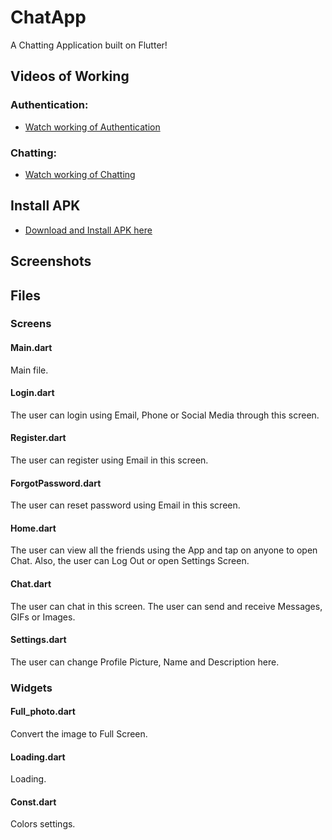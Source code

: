# ChatApp

A Chatting Application built on Flutter!

## Videos of Working

### Authentication:

- [Watch working of Authentication](https://flutter.dev/docs/get-started/codelab)

### Chatting:

- [Watch working of Chatting](https://flutter.dev/docs/cookbook)

## Install APK

- [Download and Install APK here](https://flutter.dev/docs/get-started/codelab)

## Screenshots

## Files

### Screens

#### Main.dart
Main file.

#### Login.dart
The user can login using Email, Phone or Social Media through this screen.

#### Register.dart
The user can register using Email in this screen.

#### ForgotPassword.dart
The user can reset password using Email in this screen.

#### Home.dart
The user can view all the friends using the App and tap on anyone to open Chat. Also, the user can Log Out or open Settings Screen.

#### Chat.dart
The user can chat in this screen. The user can send and receive Messages, GIFs or Images.

#### Settings.dart
The user can change Profile Picture, Name and Description here.

### Widgets

#### Full_photo.dart
Convert the image to Full Screen.

#### Loading.dart
Loading.

#### Const.dart
Colors settings.
